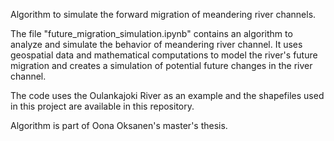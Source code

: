 Algorithm to simulate the forward migration of meandering river channels.

The file "future_migration_simulation.ipynb" contains an algorithm to analyze and simulate the behavior of meandering river channel. It uses geospatial data and mathematical computations to model the river's future migration and creates a simulation of potential future changes in the river channel.

The code uses the Oulankajoki River as an example and the shapefiles used in this project are available in this repository.


Algorithm is part of Oona Oksanen's master's thesis.
